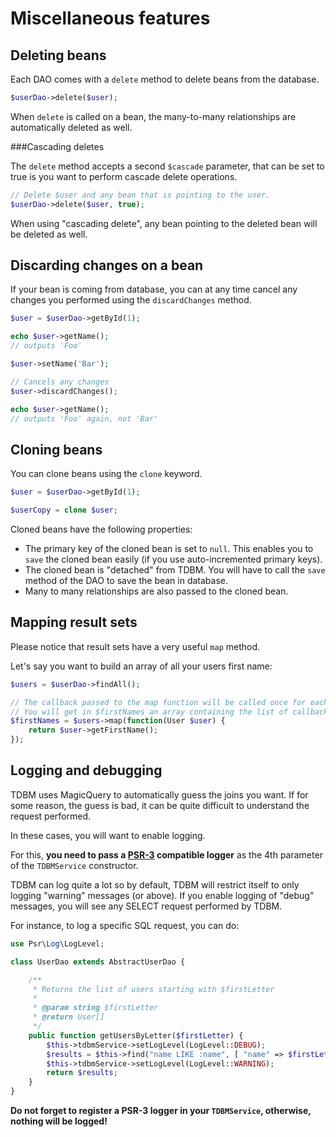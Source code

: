 Miscellaneous features
======================

Deleting beans
--------------

Each DAO comes with a `delete` method to delete beans from the database.

```php
$userDao->delete($user);
```

When `delete` is called on a bean, the many-to-many relationships are automatically deleted as well.

###Cascading deletes

The `delete` method accepts a second `$cascade` parameter, that can be set to true is you want to perform cascade delete operations.

```php
// Delete $user and any bean that is pointing to the user.
$userDao->delete($user, true);
```

When using "cascading delete", any bean pointing to the deleted bean will be deleted as well.

Discarding changes on a bean
----------------------------

If your bean is coming from database, you can at any time cancel any changes you performed using the `discardChanges` 
method.

```php
$user = $userDao->getById(1);

echo $user->getName();
// outputs 'Foo'

$user->setName('Bar');

// Cancels any changes
$user->discardChanges();

echo $user->getName();
// outputs 'Foo' again, not 'Bar'
```


Cloning beans
-------------

You can clone beans using the `clone` keyword.

```php
$user = $userDao->getById(1);

$userCopy = clone $user;
```

Cloned beans have the following properties:

- The primary key of the cloned bean is set to `null`. This enables you to `save` the cloned bean easily (if you use auto-incremented primary keys).
- The cloned bean is "detached" from TDBM. You will have to call the `save` method of the DAO to save the bean in database.
- Many to many relationships are also passed to the cloned bean.

Mapping result sets
-------------------

Please notice that result sets have a very useful `map` method.

Let's say you want to build an array of all your users first name:

```php
$users = $userDao->findAll();

// The callback passed to the map function will be called once for each record in the recordset.
// You will get in $firstNames an array containing the list of callback results.
$firstNames = $users->map(function(User $user) {
    return $user->getFirstName();
});
```

Logging and debugging
---------------------

TDBM uses MagicQuery to automatically guess the joins you want. If for some reason, the guess is bad, it can be quite
difficult to understand the request performed.

In these cases, you will want to enable logging.

For this, **you need to pass a [PSR-3](http://www.php-fig.org/psr/psr-3/) compatible logger** as the 4th parameter of the `TDBMService` constructor.

TDBM can log quite a lot so by default, TDBM will restrict itself to only logging "warning" messages (or above).
If you enable logging of "debug" messages, you will see any SELECT request performed by TDBM.

For instance, to log a specific SQL request, you can do:

```php
use Psr\Log\LogLevel;

class UserDao extends AbstractUserDao {

	/**
	 * Returns the list of users starting with $firstLetter
	 *
	 * @param string $firstLetter
	 * @return User[]
	 */
	public function getUsersByLetter($firstLetter) {
        $this->tdbmService->setLogLevel(LogLevel::DEBUG);
        $results = $this->find("name LIKE :name", [ "name" => $firstLetter.'%' ]);
        $this->tdbmService->setLogLevel(LogLevel::WARNING);
        return $results;
	}
}
```

**Do not forget to register a PSR-3 logger in your `TDBMService`, otherwise, nothing will be logged!**
